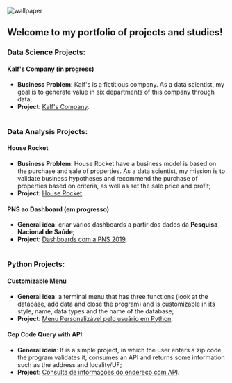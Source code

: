 ![wallpaper](https://user-images.githubusercontent.com/97196457/161408571-e3f96eab-f930-43a6-a332-d30edc195e4e.png)

## Welcome to my portfolio of projects and studies!

### Data Science Projects:

#### Kalf's Company (in progress)
- **Business Problem**: Kalf's is a fictitious company. As a data scientist, my goal is to generate value in six departments of this company through data;
- **Project**: [Kalf's Company](https://github.com/renankalfa/kalfs-company-datascience).

#

### Data Analysis Projects:

#### House Rocket
- **Business Problem**: House Rocket have a business model is based on the purchase and sale of properties. As a data scientist, my mission is to validate business hypotheses and recommend the purchase of properties based on criteria, as well as set the sale price and profit;
- **Project**: [House Rocket](https://github.com/renankalfa/data-analysis-house-rocket).

#### PNS ao Dashboard (em progresso)
- **General idea**: criar vários dashboards a partir dos dados da **Pesquisa Nacional de Saúde**;
- **Project**: [Dashboards com a PNS 2019](https://github.com/renankalfa/pnsaude-dashboards).

#

### Python Projects:

#### Customizable Menu
- **General idea**: a terminal menu that has three functions (look at the database, add data and close the program) and is customizable in its style, name, data types and the name of the database;
- **Project**: [Menu Personalizável pelo usuário em Python](https://github.com/renankalfa/customizable-menu-python).

#### Cep Code Query with API
- **General ideia**: It is a simple project, in which the user enters a zip code, the program validates it, consumes an API and returns some information such as the address and locality/UF;
- **Project**: [Consulta de informações do endereço com API](https://github.com/renankalfa/consulta-cep-api-python).
